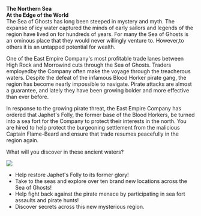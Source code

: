 **The Northern Sea\
At the Edge of the World**\
The Sea of Ghosts has long been steeped in mystery and myth. The expanse of icy water captured the minds of early sailors and legends of the region have lived on for hundreds of years. For many the Sea of Ghosts is an ominous place that they would never willingly venture to. However,to others it is an untapped potential for wealth.

One of the East Empire Company's most profitable trade lanes between High Rock and Morrowind cuts through the Sea of Ghosts. Traders employedby the Company often make the voyage through the treacherous waters. Despite the defeat of the infamous Blood Horker pirate gang, the region has become nearly impossible to navigate. Pirate attacks are almost a guarantee, and lately they have been growing bolder and more effective than ever before.

In response to the growing pirate threat, the East Empire Company has ordered that Japhet's Folly, the former base of the Blood Horkers, be turned into a sea fort for the Company to protect their interests in the north. You are hired to help protect the burgeoning settlement from the malicious Captain Flame-Beard and ensure that trade resumes peacefully in the region again.

What will you discover in these ancient waters?

![](https://raw.githubusercontent.com/PierreDespereaux/PierreDespereaux/master/assets/images/banners/Features.png)

-   Help restore Japhet's Folly to its former glory!
-   Take to the seas and explore over ten brand new locations across the Sea of Ghosts!
-   Help fight back against the pirate menace by participating in sea fort assaults and pirate hunts!
-   Discover secrets across this new mysterious region.
